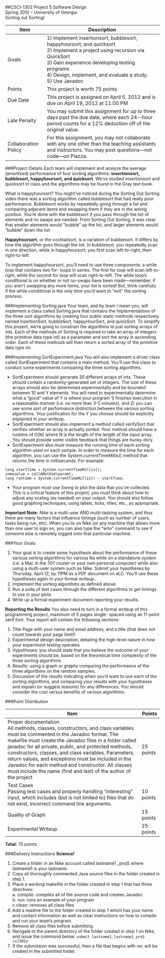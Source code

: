 ##CSCI-1302 Project 5
Software Design  
Spring 2012 – University of Georgia  
Sorting out Sorting!

Item | Description
---- | -----------
Goals | 1) Implement insertionsort, bubblesort, happyhoursort, and quicksort <br> 2) Implement a project using recursion via QuickSort <br> 3) Gain experience developing testing programs <br> 4) Design, implement, and evaluate a study. <br> 5) Use Javadoc 
Points | This project is worth 75 points 
Due Date | This project is assigned on April 5, 2012 and is due on April 19, 2012 at 11:00 PM 
Late Penalty | You may submit this assignment for up to three days past the due date, where each 24-­‐hour period counts for a 12% deduction off of the original value. 
Collaboration Policy | For this assignment, you may not collaborate with any one other than the teaching assistants and instructors. You may post questions—not code—on Piazza.

###Project Details 
Each team will implement and analyze the average (amortized) performance of four sorting algorithms: **insertionsort, bubblesort, happyhoursort, and quicksort**. We’ve studied insertionsort and quicksort in class and the algorithms may be found in the Gray text book.

What is happyhoursort? You might’ve noticed during the Sorting Out Sorting video there was a sorting algorithm called bubblesort that had really poor performance. Bubblesort works by repeatedly going through a list and comparing adjacent items and swapping them if they are in the wrong position. You’re done with the bubblesort if you pass through the list of elements and no swaps are needed. From Sorting Out Sorting, it was clear that smaller elements would “bubble” up the list, and larger elements would “bubble” down the list.

**Happyhoursort**, or the cocktailsort, is a variation of bubblesort. It differs by how the algorithm goes through the list. In bubblesort, you repeatedly scan in one direction, while in happyhoursort, you first scan left-to-right, then right-to-left.

To implement happyhoursort, you’ll need to use three components: a while loop that contains two for- loops in series. The first for loop will scan left-to-right, while the second for loop will scan right-to-left. The while loop’s conditional is on whether or not no-swaps have been made—remember, if you aren’t swapping any more items, your list is sorted! But, think carefully if the while conditional is the only time you’d want to “exit” the sorting process.

###Implementing Sorting.java
Your team, and by team I mean you, will implement a class called Sorting.java that contains the
implementations of the three sort algorithms by creating four public static methods respectively named
insertionSort, bubbleSort, happyHourSort, and quickSort. To simplify this
project, we’re going to constrain the algorithms to just sorting arrays of ints. Each of the methods of
Sorting is required to take an array of integers (the primitive data type int) as a parameter and sort the array
in ascending order. Each of these methods will then return a sorted array of the primitive data type int.

###Implementing SortExperiment.java
You will also implement a driver class called SortExperiment that contains a main method. You’ll
use this class to conduct some experiments comparing the three sorting algorithms.

* SortExperiment should generate 30 different arrays of ints.  These should contain a randomly-generated set of integers. The size of these arrays should also be determined experimentally and be bounded between 10 and Y elements. You will need to experimentally determine what a “good” value of Y is where your program 1) finishes execution in a reasonable manner (i.e. no more than 3-5 minutes), and 2) you can see some sort of performance distinction between the various sorting algorithms. Your justification for the Y you choose should be explicitly explained in your writeup.
* SortExperiment should also implement a method called verifySort that verifies whether an array is actually sorted. Your method should have a runtime of O(N) where N is the length of the length of the input array. You should provide some visible feedback that things are hunky dory.
* SortExperiment also must measure the running time of each sorting algorithm used on each sample. In order to measure the time for each algorithm, you can use the
System.currentTimeMillis() method that returns the time in milliseconds. For example:
```
long startTime = System.currentTimeMillis();
somevalue = callAMethod(param);
long runtime = System.currentTimeMillis() – startTime;
```
* Your program must use Swing to plot the data that you’ve collected. This is a critical feature of this project; you must think about how to adjust any scaling (as needed) on your output. You should also follow good graphing techniques, using labels, ticks, titles, etc., as appropriate.

**Important Note:** Nike is a multi-user AND multi-tasking system, and thus there are many factors that influence timings (such as number of users, tasks being run, etc). When you’re on Nike (or any machine that allows more than one user to sign on, you can also type the “who” command to see if someone else is remotely logged onto that particular machine.

###Your Goals
1. Your goal is to create some hypothesis about the performance of these various sorting algorithms for various Ns while on a standalone system (i.e. a Mac in the 307 cluster or your own personal computer) while also using a multi-user system such as Nike.  Submit your hypotheses by Thursday, April 12, by 11PM as a PDF document on eLC. You’ll use these hypotheses again in your formal writeup.
2. Implement the sorting algorithms as defined above.
3. Run a suite of test cases through the different algorithms to get timings to use in your plots
4. Write up a formal experiment document reporting your results.

**Reporting the Results**
You also need to turn in a formal writeup of this programming project, maximum of 5 pages single-
spaced using an 11-point serif font. Your report will contain the following sections:

1. Title Page with your name and email address, and a title (that does not count towards your page limit!)
2. Experimental design description, detailing the high-level nature in how your experiment testing operates
3. Hypotheses: you should state that you believe the outcome of your experiments should be, based on the theoretical time complexity of the three sorting algorithms
4. Results: using a graph or graphs comparing the performance of the three algorithms on the random samples.
5. Discussion of the results indicating when you’d want to use each of the sorting algorithms, and comparing your results with your hypotheses and explain (or suggest reasons) for any differences. You should consider the cost versus benefits of various algorithms.

###Point Distribution

Item | Points
---- | ------
Proper documentation <br> All methods, classes, constructors, and class variables must be commented in the Javadoc format. The makefile must create the Javadoc files in a folder called javadoc for all private, public, and protected methods, constructors, classes, and class variables. Parameters, return values, and exceptions must be included in the Javadoc for each method and constructor. All classes must include the name (first and last) of the author of the project | 25 points
Test Cases <br> Passing test cases and properly handling “interesting” input, which includes (but is not limited to) files that do not exist, incorrect command line arguments. | 10 points
Quality of Graph | 15 points
Experimental Writeup | 25 points

**Total:** 75 points

###Delivery Instructions
**Science!**

1. Create a folder in an Nike account called lastname1 _proj5 where lastname1 is your lastname.
2. Copy all thoroughly commented Java source files in the folder created in step 1.
3. Place a working makefile in the folder created in step 1 that has three directives:  
	a. compile: compiles all of the source code and creates Javadoc  
	b. run: runs an example of your program  
	c.clean: removes all class files
4. Add a readme file to the folder created in step 1 which has your name and contact information as well as clear instructions on how to compile and run your team’s program.
5. Remove all class files before submitting.
6. Navigate to the parent directory of the folder created in step 1 on Nike, and issue the command below.
`submit lastname1_lastname2_pro5 cs1302a`
7. If the submission was successful, then a file that begins with rec will be created in the submitted folder.
